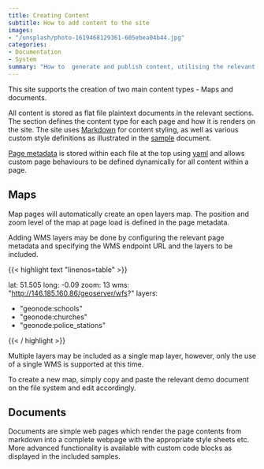 ```yaml
---
title: Creating Content
subtitle: How to add content to the site
images:
- "/unsplash/photo-1619468129361-605ebea04b44.jpg"
categories:
- Documentation
- System
summary: "How to  generate and publish content, utilising the relevant markdown and custom designed blocks for platform components."
---
```


This site supports the creation of two main content types - Maps and documents.

All content is stored as flat file plaintext documents in the relevant sections. The section defines the content type for each page and how it is renders on the site. The site uses [Markdown](https://commonmark.org/) for content styling, as well as various custom style definitions as illustrated in the [sample](/docs/sample) document.

[Page metadata](https://gohugo.io/content-management/front-matter/) is stored within each file at the top using [yaml](https://docs.ansible.com/ansible/latest/reference_appendices/YAMLSyntax.html) and allows custom page behaviours to be defined dynamically for all content within a page.

## Maps

Map pages will automatically create an open layers map. The position and zoom level of the map at page load is defined in the page metadata.

Adding WMS layers may be done by configuring the relevant page metadata and specifying the WMS endpoint URL and the layers to be included.

{{< highlight text "linenos=table" >}}

lat: 51.505
long: -0.09
zoom: 13
wms: "http://146.185.160.86/geoserver/wfs?"
layers:
- "geonode:schools"
- "geonode:churches"
- "geonode:police_stations"

{{< / highlight >}}

Multiple layers may be included as a single map layer, however, only the use of a single WMS is supported at this time.

To create a new map, simply copy and paste the relevant demo document on the file system and edit accordingly.

## Documents

Documents are simple web pages which render the page contents from markdown into a complete webpage with the appropriate style sheets etc. More advanced functionality is available with custom code blocks as displayed in the included samples.
